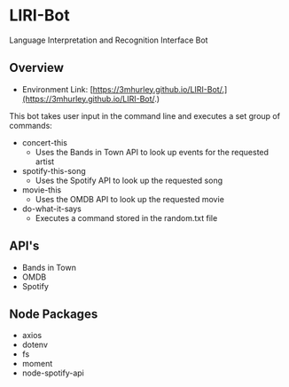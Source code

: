 # LIRI-Bot
Language Interpretation and Recognition Interface Bot

## Overview

* Environment Link: [https://3mhurley.github.io/LIRI-Bot/.](https://3mhurley.github.io/LIRI-Bot/.)

This bot takes user input in the command line and executes a set group of commands:
* concert-this
  * Uses the Bands in Town API to look up events for the requested artist
* spotify-this-song
  * Uses the Spotify API to look up the requested song
* movie-this
  * Uses the OMDB API to look up the requested movie
* do-what-it-says
  * Executes a command stored in the random.txt file

## API's
* Bands in Town
* OMDB
* Spotify

## Node Packages
* axios
* dotenv
* fs
* moment
* node-spotify-api